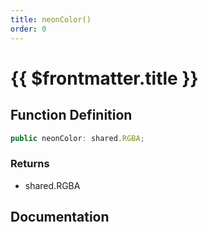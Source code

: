 ```yaml
---
title: neonColor()
order: 0
---
```


# {{ $frontmatter.title }}

## Function Definition

```ts
public neonColor: shared.RGBA;
```

### Returns

* shared.RGBA

## Documentation

<!--@include: ./parts/neonColor.md-->
